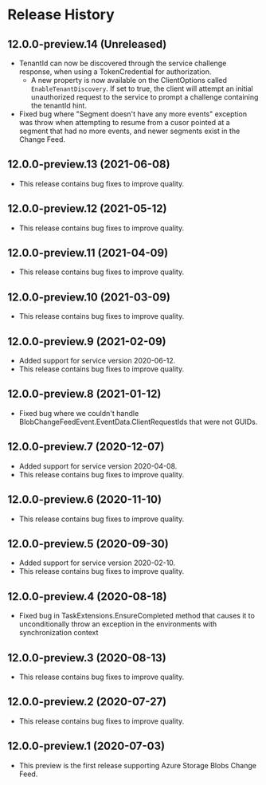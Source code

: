 # Release History

## 12.0.0-preview.14 (Unreleased)
- TenantId can now be discovered through the service challenge response, when using a TokenCredential for authorization.
    - A new property is now available on the ClientOptions called `EnableTenantDiscovery`. If set to true, the client will attempt an initial unauthorized request to the service to prompt a challenge containing the tenantId hint.
- Fixed bug where "Segment doesn't have any more events" exception was throw when attempting to resume from a cusor pointed at a segment that had no more events, and newer segments exist in the Change Feed.

## 12.0.0-preview.13 (2021-06-08)
- This release contains bug fixes to improve quality.

## 12.0.0-preview.12 (2021-05-12)
- This release contains bug fixes to improve quality.

## 12.0.0-preview.11 (2021-04-09)
- This release contains bug fixes to improve quality.

## 12.0.0-preview.10 (2021-03-09)
- This release contains bug fixes to improve quality.

## 12.0.0-preview.9 (2021-02-09)
- Added support for service version 2020-06-12.
- This release contains bug fixes to improve quality.

## 12.0.0-preview.8 (2021-01-12)
- Fixed bug where we couldn't handle BlobChangeFeedEvent.EventData.ClientRequestIds that were not GUIDs.

## 12.0.0-preview.7 (2020-12-07)
- Added support for service version 2020-04-08.
- This release contains bug fixes to improve quality.

## 12.0.0-preview.6 (2020-11-10)
- This release contains bug fixes to improve quality.

## 12.0.0-preview.5 (2020-09-30)
- Added support for service version 2020-02-10.
- This release contains bug fixes to improve quality.

## 12.0.0-preview.4 (2020-08-18)
- Fixed bug in TaskExtensions.EnsureCompleted method that causes it to unconditionally throw an exception in the environments with synchronization context

## 12.0.0-preview.3 (2020-08-13)
- This release contains bug fixes to improve quality.

## 12.0.0-preview.2 (2020-07-27)
- This release contains bug fixes to improve quality.

## 12.0.0-preview.1 (2020-07-03)
- This preview is the first release supporting Azure Storage Blobs Change Feed.
